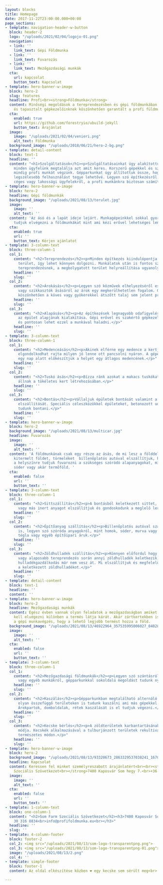 ```yaml
---
layout: blocks
title: Homepage
date: 2017-11-22T23:00:00.000+00:00
page_sections:
- template: navigation-header-w-button
  block: header-2
  logo: "/uploads/2021/02/04/logojo-01.png"
  navigation:
  - link: ''
    link_text: Gépi Földmunka
  - link: ''
    link_text: Fuvarozás
  - link: ''
    link_text: Mezőgazdasági munkák
  cta:
    url: kapcsolat
    button_text: Kapcsolat
- template: hero-banner-w-image
  block: hero-2
  slug: features
  headline: Profi<br><strong>Földmunka</strong>
  content: Minőségi megoldások a tereprendezésben és gépi földmunkában. Korszerű gépparkunknak
    és tapasztalt gépkezelőinknek köszönhetően garantált a profi füldmunka.
  cta:
    enabled: true
    url: https://github.com/forestryio/ubuild-jekyll
    button_text: Árajánlat
  image:
    image: "/uploads/2021/02/04/venieri.png"
    alt_text: Földmunka
  background_image: "/uploads/2018/06/21/hero-2-bg.png"
- template: detail-content
  block: text-1
  headline: ''
  content: "<h1>Szolgáltatások</h1><p>Szolgáltatásainkat úgy alakítottuk ki, hogy
    minden ügyfelünk megtalálja azt amit keres. Korszerű gépekkel és szakképzett gépkezelőkkel
    mindig profi munkát végzünk. Gépparkunkat úgy állítottuk össze, hogy a lehető
    legszélesebb felhasználást tegye lehetővé. Legyen szó építkezésről, bontásról
    céges vagy lakossági ügyfelekről, a profi munkánkra biztosan számíthat.</p>"
- template: hero-banner-w-image
  block: hero-2
  headline: Gépi földmunkák
  background_image: "/uploads/2021/08/13/terulet.jpg"
  image:
    image: ''
    alt_text: ''
  content: 'Az ásó és a lapát ideje lejárt. Munkagépeinkkel sokkal gyorsabban és pontosabban
    tudjuk elvégezni a földmunkákat mint ami kézi erővel lehetséges lenne. '
  cta:
    enabled: true
    url: ''
    button_text: Kérjen ajánlatot
- template: 3-column-text
  block: three-column-1
  col_1:
    content: "<h2>Tereprendezés</h2><p>Minden építkezés kiindulópontja a sima rendezett
      terület, így lehet könnyen dolgozni. Munkálatok után is fontos szerep jut a
      tereprendezésnek, a megbolygatott terület helyreállítása ugyanolyan fontos feladat.</p>"
    headline: ''
    slug: ''
  col_2:
    content: "<h2>Árokásás</h2><p>Legyen szó közművek elhelyezéséről esővíz elvezetők
      vagy szikkasztók ásásáról az árok egy megkerülhetetlen fogalom. Gépparkunknak
      köszönhetően a köves vagy gyökerekkel átszőtt talaj sem jelent problémát.</p>"
    headline: ''
    slug: ''
  col_3:
    content: "<h2>Alapásás</h2><p>Az építkezések legnagyobb odafigyelést igénylő feladata,
      az épület alapjának kialakítása. Gépi erővel és szakértő gépkezelőkkel gyorsan
      és pontosan lehet ezzel a munkával haladni.</p>"
    headline: ''
    slug: ''
- template: 3-column-text
  block: three-column-1
  col_1:
    content: "<h2>Medenceásás</h2><p>Akinek elférne egy medence a kertjében gyakran
      elgondolkodhat rajta milyen jó lenne ott pancsolni nyáron. A gépeinkkel akár
      egy nap alatt előkészítjük a helyét egy átlagos medencének.</p>"
    headline: ''
    slug: ''
  col_2:
    content: "<h2>Tuskó ásás</h2><p>Bízza ránk azokat a makacs tuskókat amik az útjában
      állnak a tökéletes kert létrehozásában.</p>"
    headline: ''
    slug: ''
  col_3:
    content: "<h2>Bontás</h2><p>Vállaljuk épületek bontását valamint a keletkező sitt
      elszállítását. Speciális céleszközökkel épületeket, betonozott udvarokat is
      tudunk bontani.</p>"
    headline: ''
    slug: ''
- template: hero-banner-w-image
  block: hero-2
  background_image: "/uploads/2021/08/13/multicar.jpg"
  headline: Fuvarozás
  image:
    image: ''
    alt_text: ''
  content: 'A földmunkának csak egy része az ásás, de mi lesz a földdel azután? A
    kitermelt földet, törmeléket  billenőplatós autóval elszállítjuk, ha szükséges
    a helyszínre tudjuk fuvarozni a szükséges szóródó alapanyagokat, mint murva, homok,
    sóder vagy akár termőföld. '
  cta:
    enabled: false
    url: ''
    button_text: ''
- template: 3-column-text
  block: three-column-1
  col_1:
    content: "<h2>Sittszállítás</h2><p>A bontásból keletkezett sittet, földet, követ
      vagy más inert anyagot elszállítjuk és gondoskodunk a meglelő lerakásáról.</p>"
    headline: ''
    slug: ''
  col_2:
    content: "<h2>Építőanyag szállítás</h2><p>Billenőplatós autóval szállítunk építőanyagokat
      is, legyen szó szóróda anyagokról, mint homok, sóder, murva vagy akár faáru,
      tégla vagy egyéb építőipari áruk.</p>"
    headline: ''
    slug: ''
  col_3:
    content: "<h2>Zöldhulladék szállítás</h2><p>Könnyen előfordul hogy egy fa kivágása
      vagy alaposabb tereprendezés során annyi zöldhulladék keletkezik, amit a lakossági
      hulladékgazdálkodás már nem vesz át. Mi elszállítjuk és megfelelően elhelyezzük
      a keletkezett zöldhulladékot.</p>"
    headline: ''
    slug: ''
- template: detail-content
  block: text-1
  headline: ''
  content: ''
- template: hero-banner-w-image
  block: hero-2
  headline: Mezőgazdasági munkák
  content: Egész évben vannak olyan feladatok a mezőgazdaságban amiket megfelelő időben
    kell elvégezni különben a termés látja kárát. Akár zártkertekben is érdemes lehet
    a gépi munkavégzés, hogy a lehető legjobb termést hozza a föld.
  background_image: "/uploads/2021/08/13/46922964_357535995006027_848284838715719680_n.jpg"
  image:
    image: ''
    alt_text: ''
  cta:
    enabled: false
    url: ''
    button_text: ''
- template: 3-column-text
  block: three-column-1
  col_1:
    content: "<h2>Mezőgazdasági földmunkák</h2><p>Legyen szó szántásról szártépőzésről
      vagy egyéb munkákról, gépparkunkkal sokoldalú megoldást tudunk nyújtani.</p>"
    headline: ''
    slug: ''
  col_2:
    content: "<h2>Kaszálás</h2><p>Gépparkunkban megtalálható alternáló és rézsűkaszákkal
      olyan összefüggő területeken is tudunk kaszálni ami más gépekkel lehetetlen.
      Árokpartok, domboldalak, rétek kaszálását is el tudjuk végezni.</p>"
    headline: ''
    slug: ''
  col_3:
    content: "<h2>Kecske bérlés</h2><p>A zöldterületek karbantartásának legkörnyezetkímélőbb
      módja. Kecskék alkalmazásával a tulburjánzott területek rekultiválhatók teljesen
      természetes módon.</p>"
    headline: ''
    slug: ''
- template: hero-banner-w-image
  block: hero-2
  background_image: "/uploads/2021/08/13/93320673_2863329537038241_1670761382158532608_n.jpg"
  headline: Kapcsolat
  content: Keressen fel minket személyreszabott árajánlatért<br><br><strong>Som Farm
    Szociális Szövetkezet<br></strong>7400 Kaposvár Som hegy 7.<br>+36 30 316 8834<br>info@profifoldmunka.eu
  image:
    image: ''
    alt_text: ''
  cta:
    enabled: false
    url: ''
    button_text: ''
- template: 1-column-text
  block: one-column-1
  content: "<h2>Som Farm Szociális Szövetkezet</h2><h3>7400 Kaposvár Som hegy 7.</h3><h3>+36
    30 316 8834<br>info@profifoldmunka.eu<br></h3>"
  headline: ''
  slug: ''
- template: 4-column-footer
  block: footer-2
  col_2: <img src="/uploads/2021/08/13/som-logo-transparentpng.png">
  col_3: <img src="/uploads/2021/08/13/som-logo-transparentpng-01.png">
  image: "/uploads/2021/08/13/2.png"
  col_4: ''
- template: simple-footer
  block: footer-1
  content: Az oldal elkészítése közben ❤︎ egy kecske sem sérült meg<br>

---
```

